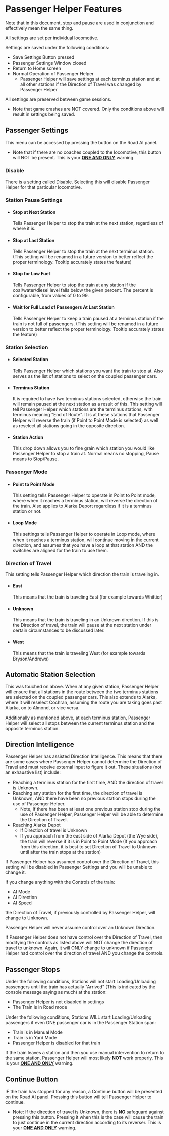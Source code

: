 # Passenger Helper Features
Note that in this document, stop and pause are used in conjunction and effectively mean the same thing.

All settings are set per individual locomotive.

Settings are saved under the following conditions:
- Save Settings Button pressed
- Passenger Settings Window closed
- Return to Home screen
- Normal Operation of Passenger Helper
    - Passenger Helper will save settings at each terminus station and at all other stations if the Direction of Travel was changed by Passenger Helper

All settings are preserved between game sessions.
- Note that game crashes are NOT covered. Only the conditions above will result in settings being saved.

## Passenger Settings
This menu can be accessed by pressing the button on the Road AI panel.
- Note that if there are no coaches coupled to the locomotive, this button will NOT be present. This is your <b><u>ONE AND ONLY</u></b> warning.
### Disable
There is a setting called Disable. Selecting this will disable Passenger Helper for that particular locomotive.

### Station Pause Settings

- #### Stop at Next Station
    Tells Passenger Helper to stop the train at the next station, regardless of where it is.
- #### Stop at Last Station
    Tells Passenger Helper to stop the train at the next terminus station. (This setting will be renamed in a future version to better reflect the proper terminology. Tooltip accurately states the feature)
- #### Stop for Low Fuel
    Tells Passenger Helper to stop the train at any station if the coal/water/diesel level falls below the given percent. The percent is configurable, from values of 0 to 99.
- #### Wait for Full Load of Passengers At Last Station
    Tells Passenger Helper to keep a train paused at a terminus station if the train is not full of passengers. (This setting will be renamed in a future version to better reflect the proper terminology. Tooltip accurately states the feature)

### Station Selection

- #### Selected Station
    Tells Passenger Helper which stations you want the train to stop at. Also serves as the list of stations to select on the coupled passenger cars.
- #### Terminus Station
    It is required to have two terminus stations selected, otherwise the train will remain paused at the next station as a result of this. This setting will tell Passenger Helper which stations are the terminus stations, with terminus meaning "End of Route". It is at these stations that Passenger Helper will reverse the train (if Point to Point Mode is selected) as well as reselect all stations going in the opposite direction.
- #### Station Action
    This drop down allows you to fine grain which station you would like Passenger Helper to stop a train at. Normal means no stopping, Pause means to Stop/Pause.

### Passenger Mode

- #### Point to Point Mode
    This setting tells Passenger Helper to operate in Point to Point mode, where when it reaches a terminus station, will reverse the direction of the train. Also applies to Alarka Deport regardless if it is a terminus station or not.
- #### Loop Mode
    This settings tells Passenger Helper to operate in Loop mode, where when it reaches a terminus station, will continue moving in the current direction, and assumes that you have a loop at that station AND the switches are aligned for the train to use them.

### Direction of Travel
This setting tells Passenger Helper which direction the train is traveling in. 
- #### East
    This means that the train is traveling East (for example towards Whittier)
- #### Unknown
    This means that the train is traveling in an Unknown direction. If this is the Direction of travel, the train will pause at the next station under certain circumstances to be discussed later.
- #### West
    This means that the train is traveling West (for example towards Bryson/Andrews)

## Automatic Station Selection

This was touched on above. When at any given station, Passenger Helper will ensure that all stations in the route between the two terminus stations are selected on the coupled passenger cars. This also extends to Alarka, where it will reselect Cochran, assuming the route you are taking goes past Alarka, on to Almond, or vice versa.

Additionally as mentioned above, at each terminus station, Passenger Helper will select all stops between the current terminus station and the opposite terminus station.

## Direction Intelligence

Passenger Helper has assisted Direction Intelligence. This means that there are some cases where Passenger Helper cannot determine the Direction of Travel and must receive external input to figure it out. These situations (not an exhaustive list) include:
- Reaching a terminus station for the first time, AND the direction of travel is Unknown.
- Reaching any station for the first time, the direction of travel is Unknown, AND there have been no previous station stops during the use of Passenger Helper.
    - Note, If there has been at least one previous station stop during the use of Passenger Helper, Passenger Helper will be able to determine the Direction of Travel.
- Reaching Alarka Depot
    - If Direction of travel is Unknown
    - If you approach from the east side of Alarka Depot (the Wye side), the train will reverse if it is in Point to Point Mode (If you approach from this direction, it is best to set Direction of Travel to Unknown until after the train stops at the station)

If Passenger Helper has assumed control over the Direction of Travel, this setting will be disabled in Passenger Settings and you will be unable to change it.

If you change anything with the Controls of the train:
- AI Mode
- AI Direction
- AI Speed

the Direction of Travel, if previously controlled by Passenger Helper, will change to Unknown. 

Passenger Helper will never assume control over an Unknown Direction.

If Passenger Helper does not have control over the Direction of Travel, then modifying the controls as listed above will NOT change the direction of travel to unknown. Again, it will ONLY change to unknown if Passenger Helper had control over the direction of travel AND you change the controls.

## Passenger Stops
Under the following conditions, Stations will not start Loading/Unloading passengers until the train has actually "Arrived" (This is indicated by the console message saying as much) at the station:
- Passenger Helper is not disabled in settings
- The Train is in Road mode

Under the following conditions, Stations WILL start Loading/Unloading passengers if even ONE passenger car is in the Passenger Station span:
- Train is in Manual Mode
- Train is in Yard Mode
- Passenger Helper is disabled for that train

If the train leaves a station and then you use manual intervention to return to the same station, Passenger Helper will most likely <b>NOT</b> work properly. This is your <b><u>ONE AND ONLY</u></b> warning.

## Continue Button
IF the train has stopped for any reason, a Continue button will be presented on the Road AI panel. Pressing this button will tell Passenger Helper to continue. 
- Note: If the direction of travel is Unknown, there is <b><u>NO</u></b> safeguard against pressing this button. Pressing it when this is the case will cause the train to just continue in the current direction according to its reverser. This is your <b><u>ONE AND ONLY</u></b> warning.